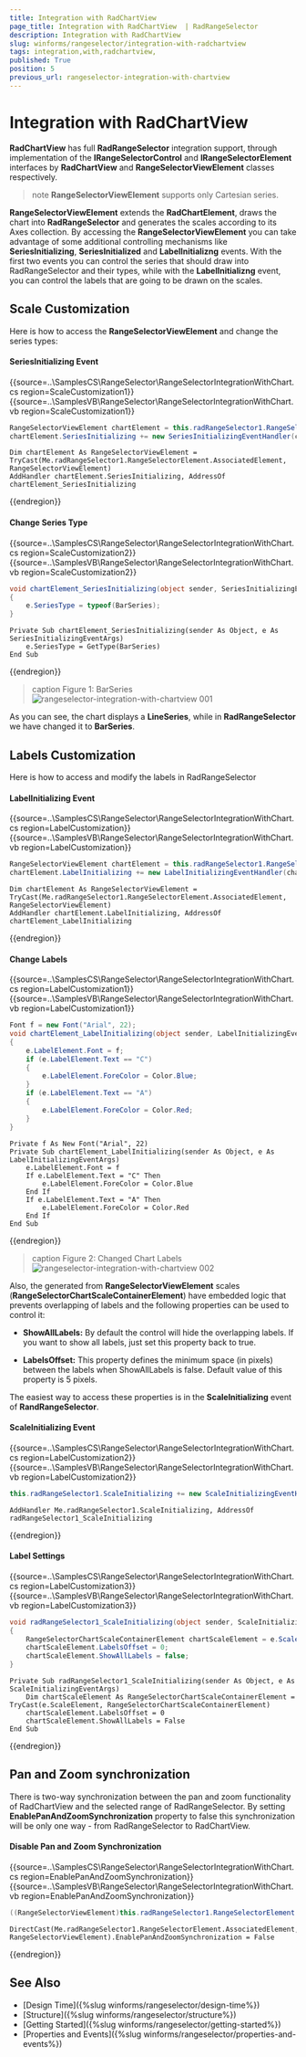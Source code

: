 ```yaml
---
title: Integration with RadChartView 
page_title: Integration with RadChartView  | RadRangeSelector
description: Integration with RadChartView 
slug: winforms/rangeselector/integration-with-radchartview
tags: integration,with,radchartview,
published: True
position: 5
previous_url: rangeselector-integration-with-chartview
---
```


# Integration with RadChartView

__RadChartView__ has full __RadRangeSelector__ integration support, through implementation of the __IRangeSelectorControl__ and __IRangeSelectorElement__ interfaces by __RadChartView__ and __RangeSelectorViewElement__ classes respectively.

>note  __RangeSelectorViewElement__ supports only Cartesian series.
>

__RangeSelectorViewElement__ extends the __RadChartElement__, draws the chart into __RadRangeSelector__ and generates the scales according to its Axes collection. By accessing the __RangeSelectorViewElement__ you can take advantage of some additional controlling mechanisms like __SeriesInitializing__,  __SeriesInitialized__ and __LabelInitializng__ events. With the first two events you can control the series that should draw into RadRangeSelector and their types, while with the __LabelInitializng__ event, you can control the labels that are going to be drawn on the scales.

## Scale Customization

Here is how to access the __RangeSelectorViewElement__ and change the series types:

#### SeriesInitializing Event

{{source=..\SamplesCS\RangeSelector\RangeSelectorIntegrationWithChart.cs region=ScaleCustomization1}} 
{{source=..\SamplesVB\RangeSelector\RangeSelectorIntegrationWithChart.vb region=ScaleCustomization1}} 

````C#
RangeSelectorViewElement chartElement = this.radRangeSelector1.RangeSelectorElement.AssociatedElement as RangeSelectorViewElement;
chartElement.SeriesInitializing += new SeriesInitializingEventHandler(chartElement_SeriesInitializing);

````
````VB.NET
Dim chartElement As RangeSelectorViewElement = TryCast(Me.radRangeSelector1.RangeSelectorElement.AssociatedElement, RangeSelectorViewElement)
AddHandler chartElement.SeriesInitializing, AddressOf chartElement_SeriesInitializing

````

{{endregion}}

#### Change Series Type

{{source=..\SamplesCS\RangeSelector\RangeSelectorIntegrationWithChart.cs region=ScaleCustomization2}} 
{{source=..\SamplesVB\RangeSelector\RangeSelectorIntegrationWithChart.vb region=ScaleCustomization2}} 

````C#
void chartElement_SeriesInitializing(object sender, SeriesInitializingEventArgs e)
{
    e.SeriesType = typeof(BarSeries);
}

````
````VB.NET
Private Sub chartElement_SeriesInitializing(sender As Object, e As SeriesInitializingEventArgs)
    e.SeriesType = GetType(BarSeries)
End Sub

````

{{endregion}} 

>caption Figure 1: BarSeries
![rangeselector-integration-with-chartview 001](images/rangeselector-integration-with-chartview001.png)

As you can see, the chart displays a __LineSeries__, while in __RadRangeSelector__ we have changed it to __BarSeries__.

## Labels Customization

Here is how to access and modify the labels in RadRangeSelector

#### LabelInitializing Event

{{source=..\SamplesCS\RangeSelector\RangeSelectorIntegrationWithChart.cs region=LabelCustomization}} 
{{source=..\SamplesVB\RangeSelector\RangeSelectorIntegrationWithChart.vb region=LabelCustomization}} 

````C#
RangeSelectorViewElement chartElement = this.radRangeSelector1.RangeSelectorElement.AssociatedElement as RangeSelectorViewElement;
chartElement.LabelInitializing += new LabelInitializingEventHandler(chartElement_LabelInitializing);

````
````VB.NET
Dim chartElement As RangeSelectorViewElement = TryCast(Me.radRangeSelector1.RangeSelectorElement.AssociatedElement, RangeSelectorViewElement)
AddHandler chartElement.LabelInitializing, AddressOf chartElement_LabelInitializing

````

{{endregion}} 

#### Change Labels

{{source=..\SamplesCS\RangeSelector\RangeSelectorIntegrationWithChart.cs region=LabelCustomization1}} 
{{source=..\SamplesVB\RangeSelector\RangeSelectorIntegrationWithChart.vb region=LabelCustomization1}} 

````C#
Font f = new Font("Arial", 22);
void chartElement_LabelInitializing(object sender, LabelInitializingEventArgs e)
{
    e.LabelElement.Font = f;
    if (e.LabelElement.Text == "C")
    {
        e.LabelElement.ForeColor = Color.Blue;
    }
    if (e.LabelElement.Text == "A")
    {
        e.LabelElement.ForeColor = Color.Red;
    }
}

````
````VB.NET
Private f As New Font("Arial", 22)
Private Sub chartElement_LabelInitializing(sender As Object, e As LabelInitializingEventArgs)
    e.LabelElement.Font = f
    If e.LabelElement.Text = "C" Then
        e.LabelElement.ForeColor = Color.Blue
    End If
    If e.LabelElement.Text = "A" Then
        e.LabelElement.ForeColor = Color.Red
    End If
End Sub

````

{{endregion}} 

>caption Figure 2: Changed Chart Labels
![rangeselector-integration-with-chartview 002](images/rangeselector-integration-with-chartview002.png)

Also, the generated from __RangeSelectorViewElement__ scales (__RangeSelectorChartScaleContainerElement__) have embedded logic that prevents overlapping of labels and the following properties can be used to control it:

* __ShowAllLabels:__ By default the control will hide the overlapping labels. If you want to show all labels, just set this property back to true.

* __LabelsOffset:__ This property defines the minimum space (in pixels) between the labels when ShowAllLabels is false. Default value of this property is 5 pixels.

The easiest way to access these properties is in the __ScaleInitializing__ event of __RandRangeSelector__.

#### ScaleInitializing Event

{{source=..\SamplesCS\RangeSelector\RangeSelectorIntegrationWithChart.cs region=LabelCustomization2}} 
{{source=..\SamplesVB\RangeSelector\RangeSelectorIntegrationWithChart.vb region=LabelCustomization2}} 

````C#
this.radRangeSelector1.ScaleInitializing += new ScaleInitializingEventHandler(radRangeSelector1_ScaleInitializing);

````
````VB.NET
AddHandler Me.radRangeSelector1.ScaleInitializing, AddressOf radRangeSelector1_ScaleInitializing

````

{{endregion}}

#### Label Settings

{{source=..\SamplesCS\RangeSelector\RangeSelectorIntegrationWithChart.cs region=LabelCustomization3}} 
{{source=..\SamplesVB\RangeSelector\RangeSelectorIntegrationWithChart.vb region=LabelCustomization3}} 

````C#
void radRangeSelector1_ScaleInitializing(object sender, ScaleInitializingEventArgs e)
{
    RangeSelectorChartScaleContainerElement chartScaleElement = e.ScaleElement as RangeSelectorChartScaleContainerElement;
    chartScaleElement.LabelsOffset = 0;
    chartScaleElement.ShowAllLabels = false;
}

````
````VB.NET
Private Sub radRangeSelector1_ScaleInitializing(sender As Object, e As ScaleInitializingEventArgs)
    Dim chartScaleElement As RangeSelectorChartScaleContainerElement = TryCast(e.ScaleElement, RangeSelectorChartScaleContainerElement)
    chartScaleElement.LabelsOffset = 0
    chartScaleElement.ShowAllLabels = False
End Sub

````

{{endregion}}

## Pan and Zoom synchronization

There is two-way synchronization between the pan and zoom functionality of RadChartView and the selected range of RadRangeSelector. By setting __EnablePanAndZoomSynchronization__ property to false this synchronization will be only one way - from RadRangeSelector to RadChartView.

#### Disable Pan and Zoom Synchronization

{{source=..\SamplesCS\RangeSelector\RangeSelectorIntegrationWithChart.cs region=EnablePanAndZoomSynchronization}} 
{{source=..\SamplesVB\RangeSelector\RangeSelectorIntegrationWithChart.vb region=EnablePanAndZoomSynchronization}} 

````C#
((RangeSelectorViewElement)this.radRangeSelector1.RangeSelectorElement.AssociatedElement).EnablePanAndZoomSynchronization = false;

````
````VB.NET
DirectCast(Me.radRangeSelector1.RangeSelectorElement.AssociatedElement, RangeSelectorViewElement).EnablePanAndZoomSynchronization = False

````

{{endregion}}

## See Also

* [Design Time]({%slug winforms/rangeselector/design-time%})
* [Structure]({%slug winforms/rangeselector/structure%})
* [Getting Started]({%slug winforms/rangeselector/getting-started%})
* [Properties and Events]({%slug winforms/rangeselector/properties-and-events%})